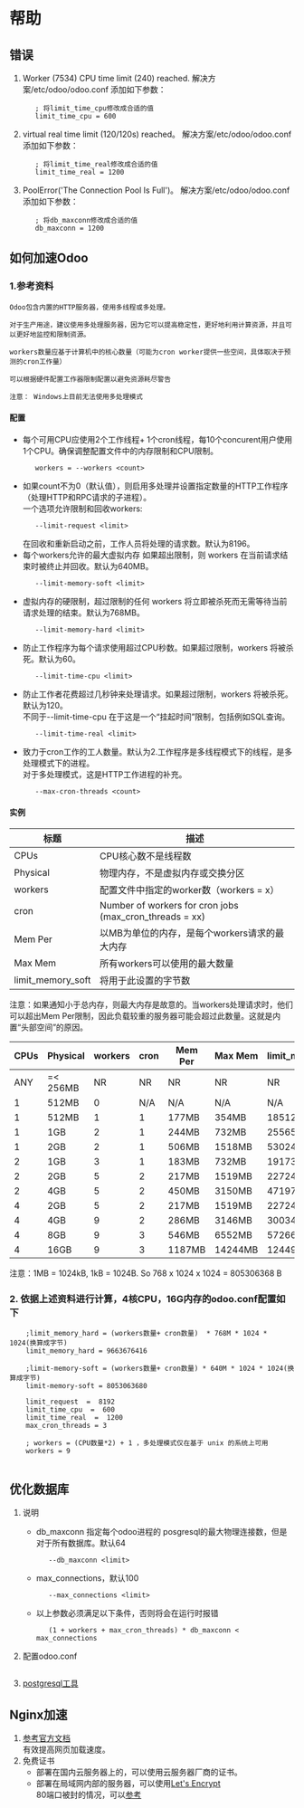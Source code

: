 # 帮助

## 错误
1.  Worker (7534) CPU time limit (240) reached. 解决方案/etc/odoo/odoo.conf 添加如下参数：
    ```editorconfig
       ; 将limit_time_cpu修改成合适的值
       limit_time_cpu = 600 
    ``` 
2. virtual real time limit (120/120s) reached。 解决方案/etc/odoo/odoo.conf 添加如下参数：
    ```editorconfig
       ; 将limit_time_real修改成合适的值
       limit_time_real = 1200
    ``` 
3. PoolError('The Connection Pool Is Full')。 解决方案/etc/odoo/odoo.conf 添加如下参数：  
    ```editorconfig
       ; 将db_maxconn修改成合适的值
       db_maxconn = 1200
    ``` 

## 如何加速Odoo
###  1.参考资料
    
    Odoo包含内置的HTTP服务器，使用多线程或多处理。  
    
    对于生产用途，建议使用多处理服务器，因为它可以提高稳定性，更好地利用计算资源，并且可以更好地监控和限制资源。  
    
    workers数量应基于计算机中的核心数量（可能为cron worker提供一些空间，具体取决于预测的cron工作量）
    
    可以根据硬件配置工作器限制配置以避免资源耗尽警告  
    
    注意： Windows上目前无法使用多处理模式
    
#### 配置

* 每个可用CPU应使用2个工作线程+ 1个cron线程，每10个concurent用户使用1个CPU。确保调整配置文件中的内存限制和CPU限制。
    ```editorconfig
       workers = --workers <count>
    ```   
* 如果count不为0（默认值），则启用多处理并设置指定数量的HTTP工作程序（处理HTTP和RPC请求的子进程）。  
    一个选项允许限制和回收workers:
    ```editorconfig
       --limit-request <limit>
    ```   
    在回收和重新启动之前，工作人员将处理的请求数。默认为8196。
* 每个workers允许的最大虚拟内存 如果超出限制，则 workers 在当前请求结束时被终止并回收。默认为640MB。
    ```editorconfig
       --limit-memory-soft <limit>
    ```  
* 虚拟内存的硬限制，超过限制的任何 workers 将立即被杀死而无需等待当前请求处理的结束。默认为768MB。    
    ```editorconfig
       --limit-memory-hard <limit>
    ```  
* 防止工作程序为每个请求使用超过CPU秒数。如果超过限制，workers 将被杀死。默认为60。
    ```editorconfig
       --limit-time-cpu <limit>
    ```  
* 防止工作者花费超过几秒钟来处理请求。如果超过限制，workers 将被杀死。默认为120。  
不同于--limit-time-cpu 在于这是一个“挂起时间”限制，包括例如SQL查询。
    ```editorconfig
       --limit-time-real <limit>
    ```  
* 致力于cron工作的工人数量。默认为2.工作程序是多线程模式下的线程，是多处理模式下的进程。  
对于多处理模式，这是HTTP工作进程的补充。
    ```editorconfig
       --max-cron-threads <count>
    ```  
   
#### 实例
    
标题               | 描述 
------------------ | ---------------------------------------------------------
CPUs               | CPU核心数不是线程数
Physical           | 物理内存，不是虚拟内存或交换分区
workers            | 配置文件中指定的worker数（workers = x）
cron               | Number of workers for cron jobs (max_cron_threads = xx)
Mem Per            | 以MB为单位的内存，是每个workers请求的最大内存
Max Mem            | 所有workers可以使用的最大数量
limit_memory_soft  | 将用于此设置的字节数

注意：如果通知小于总内存，则最大内存是故意的。当workers处理请求时，他们可以超出Mem Per限制，因此负载较重的服务器可能会超过此数量。这就是内置“头部空间”的原因。

CPUs | Physical | workers | cron | Mem Per | Max Mem | limit_memory_soft  
---- | -------- | ------- | ---- | ------- | ------- | -----------------------
ANY  | =< 256MB |    NR   |  NR  |      NR |     NR  | NR
 1   |   512MB  |    0    |  N/A |     N/A |     N/A | N/A
 1   |   512MB  |    1    |  1   |   177MB |   354MB | 185127901
 1   |    1GB   |    2    |  1   |   244MB |   732MB | 255652815
 1   |    2GB   |    2    |  1   |   506MB |  1518MB | 530242876
 2   |    1GB   |    3    |  1   |   183MB |   732MB | 191739611
 2   |    2GB   |    5    |  2   |   217MB |  1519MB | 227246947
 2   |    4GB   |    5    |  2   |   450MB |  3150MB | 471974428
 4   |    2GB   |    5    |  2   |   217MB |  1519MB | 227246947
 4   |    4GB   |    9    |  2   |   286MB |  3146MB | 300347363
 4   |    8GB   |    9    |  3   |   546MB |  6552MB | 572662306  
 4   |    16GB  |    9    |  3   |  1187MB | 14244MB | 1244918057
 
 注意：1MB = 1024kB, 1kB = 1024B. So 768 x 1024 x 1024 = 805306368 B
 
###  2. 依据上述资料进行计算，4核CPU，16G内存的odoo.conf配置如下

```editorconfig
    ;limit_memory_hard = (workers数量+ cron数量)  * 768M * 1024 * 1024(换算成字节)
    limit_memory_hard = 9663676416
        
    ;limit-memory-soft = (workers数量+ cron数量) * 640M * 1024 * 1024(换算成字节)
    limit-memory-soft = 8053063680
    
    limit_request  =  8192 
    limit_time_cpu  =  600 
    limit_time_real  =  1200
    max_cron_threads = 3
    
    ; workers = (CPU数量*2) + 1 ，多处理模式仅在基于 unix 的系统上可用
    workers = 9
    
``` 

## 优化数据库
1. 说明  
    * db_maxconn  指定每个odoo进程的 posgresql的最大物理连接数，但是对于所有数据库。默认64
        ```editorconfig
           --db_maxconn <limit>
        ```  
    * max_connections，默认100
        ```editorconfig
           --max_connections <limit>
        ```    
    * 以上参数必须满足以下条件，否则将会在运行时报错
        ```editorconfig
           (1 + workers + max_cron_threads) * db_maxconn < max_connections
        ```    
        

2. 配置odoo.conf  
    ```editorconfig
    ``` 
3. <a href="https://pgtune.leopard.in.ua" target="_blank">postgresql工具</a>

## Nginx加速
1. <a href="https://www.odoo.com/documentation/12.0/setup/deploy.html#https" target="_blank">参考官方文档</a>  
    有效提高网页加载速度。
2. 免费证书 
    *   部署在国内云服务器上的，可以使用云服务器厂商的证书。
    *   部署在局域网内部的服务器，可以使用<a href="https://letsencrypt.org/" target="_blank">Let's Encrypt</a>  
        80端口被封的情况，可以<a href="http://www.ituring.com.cn/article/211255" target="_blank">参考</a>  